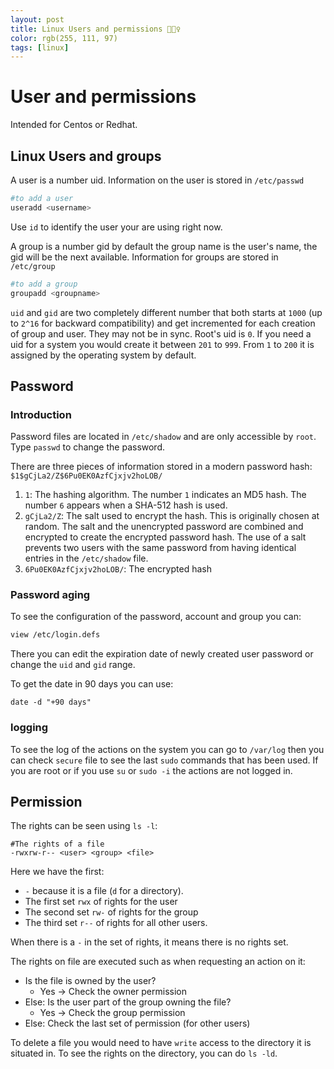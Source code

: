 ```yaml
---
layout: post
title: Linux Users and permissions 👮🏾‍♀️
color: rgb(255, 111, 97)
tags: [linux]
---
```


# User and permissions

Intended for Centos or Redhat.

## Linux Users and groups

A user is a number uid. Information on the user is stored in `/etc/passwd`

```bash
#to add a user
useradd <username>
```

Use `id` to identify the user your are using right now.

A group is a number gid by default the group name is the user's name, the gid will be the next available. 
Information for groups are stored in `/etc/group` 

```bash
#to add a group
groupadd <groupname>
```

`uid` and `gid` are two completely different number that both starts at `1000` (up to `2^16` for backward compatibility) and get incremented for each creation of group and user. 
They may not be in sync. Root's uid is `0`. 
If you need a uid for a system you would create it between `201` to `999`. From `1` to `200` it is assigned by the operating system by default.

## Password

### Introduction

Password files are located in `/etc/shadow` and are only accessible by `root`.
Type `passwd` to change the password.

There are three pieces of information stored in a modern password hash:
`$1$gCjLa2/Z$6Pu0EK0AzfCjxjv2hoLOB/`

 1. `1`: The hashing algorithm. The number `1` indicates an MD5 hash. The number `6` appears when
a SHA-512 hash is used.
 2. `gCjLa2/Z`: The salt used to encrypt the hash. This is originally chosen at random. The
salt and the unencrypted password are combined and encrypted to create the encrypted
password hash. The use of a salt prevents two users with the same password from having
identical entries in the `/etc/shadow` file.
 3. `6Pu0EK0AzfCjxjv2hoLOB/`: The encrypted hash

### Password aging

To see the configuration of the password, account and group you can:
```bash
view /etc/login.defs
```

There you can edit the expiration date of newly created user password or change the `uid` and `gid` range.

To get the date in 90 days you can use:
 ```
 date -d "+90 days"
```

### logging

To see the log of the actions on the system you can go to `/var/log` then you can check `secure` file to see the last `sudo` commands that has been used. If you are root or if you use `su` or `sudo -i` the actions are not logged in.


## Permission

The rights can be seen using `ls -l`:

 ```
 #The rights of a file
 -rwxrw-r-- <user> <group> <file>
 ```
 
Here we have the first:

 - `-` because it is a file (`d` for a directory).
 - The first set `rwx` of rights for the user
 - The second set `rw-` of rights for the group
 - The third set `r--` of rights for all other users.
 
 When there is a `-` in the set of rights, it means there is no rights set.
 
The rights on file are executed such as when requesting an action on it:

- Is the file is owned by the user?
  - Yes -> Check the owner permission
- Else: Is the user part of the group owning the file?
  - Yes -> Check the group permission
- Else: Check the last set of permission (for other users)
        
To delete a file you would need to have `write` access to the directory it is situated in. 
To see the rights on the directory, you can do `ls -ld`.
